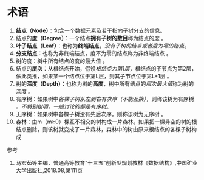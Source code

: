 # 术语

1. **结点（Node）**：包含一个数据元素及若干指向子树分支的信息。
2. 结点的**度（Degree）**：一个结点**拥有子树的数目**称为结点的度 。
3. **叶子结点（Leaf）**：也称为**终端结点**，*没有子树的结点或者度为零的结点*。
4. **分支结点**：也称为非终端结点，度不为零的结点称为非终端结点 。
5. 树的度：树中所有结点的度的最大值  。
6. 结点的**层次**：从根结点开始，假设*根结点为第1层*，根结点的子节点为第2层，依此类推，如果某一个结点位于第L层，则其子节点位于第L+1层 。
7. 树的**深度（Depth）**：也称为树的**高度**，树中所有结点的*层次最大值*称为树的深度  。
8. 有序树：如果树中*各棵子树从左到右有次序（不能互换）*，则称该树为有序树 。*不特别指明，一般讨论的都是有序树*。
9. 无序树：如果树中各棵子树没有先后次序，则称该树为无序树    。
10. 森林：由m（m≥0）棵互不相交的树构成一片森林。如果把一棵非空的树的根结点删除，则该树就变成了一片森林，森林中的树由原来根结点的各棵子树构成


参考
1. 马宏茹等主编，普通高等教育“十三五”创新型规划教材《数据结构》,中国矿业大学出版社,2018.08,第111页